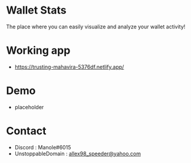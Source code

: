 # Wallet Stats
The place where you can easily visualize and analyze your wallet activity!

# Working app
- https://trusting-mahavira-5376df.netlify.app/

# Demo
- placeholder

# Contact
- Discord : Manole#6015
- UnstoppableDomain : allex98_speeder@yahoo.com
